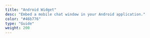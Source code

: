 ```yaml
---
title: "Android Widget"
desc: "Embed a mobile chat window in your Android application."
color: "#46b776"
type: "Guide"
weight: 200
---
```


